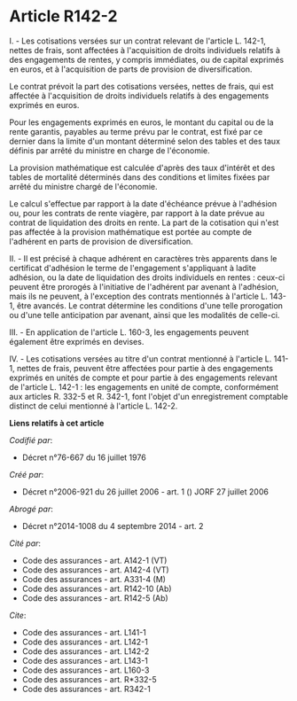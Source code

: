 # Article R142-2

I. - Les cotisations versées sur un contrat relevant de l'article L. 142-1, nettes de frais, sont affectées à l'acquisition
de droits individuels relatifs à des engagements de rentes, y compris immédiates, ou de capital exprimés en euros, et à
l'acquisition de parts de provision de diversification.

Le contrat prévoit la part des cotisations versées, nettes de frais, qui est affectée à l'acquisition de droits individuels
relatifs à des engagements exprimés en euros.

Pour les engagements exprimés en euros, le montant du capital ou de la rente garantis, payables au terme prévu par le
contrat, est fixé par ce dernier dans la limite d'un montant déterminé selon des tables et des taux définis par arrêté du
ministre en charge de l'économie.

La provision mathématique est calculée d'après des taux d'intérêt et des tables de mortalité déterminés dans des conditions
et limites fixées par arrêté du ministre chargé de l'économie.

Le calcul s'effectue par rapport à la date d'échéance prévue à l'adhésion ou, pour les contrats de rente viagère, par rapport
à la date prévue au contrat de liquidation des droits en rente. La part de la cotisation qui n'est pas affectée à la
provision mathématique est portée au compte de l'adhérent en parts de provision de diversification.

II. - Il est précisé à chaque adhérent en caractères très apparents dans le certificat d'adhésion le terme de l'engagement
s'appliquant à ladite adhésion, ou la date de liquidation des droits individuels en rentes : ceux-ci peuvent être prorogés à
l'initiative de l'adhérent par avenant à l'adhésion, mais ils ne peuvent, à l'exception des contrats mentionnés à l'article
L. 143-1, être avancés. Le contrat détermine les conditions d'une telle prorogation ou d'une telle anticipation par avenant,
ainsi que les modalités de celle-ci.

III. - En application de l'article L. 160-3, les engagements peuvent également être exprimés en devises.

IV. - Les cotisations versées au titre d'un contrat mentionné à l'article L. 141-1, nettes de frais, peuvent être affectées
pour partie à des engagements exprimés en unités de compte et pour partie à des engagements relevant de l'article L. 142-1 :
les engagements en unité de compte, conformément aux articles R. 332-5 et R. 342-1, font l'objet d'un enregistrement
comptable distinct de celui mentionné à l'article L. 142-2.

**Liens relatifs à cet article**

_Codifié par_:

  - Décret n°76-667 du 16 juillet 1976

_Créé par_:

  - Décret n°2006-921 du 26 juillet 2006 - art. 1 () JORF 27 juillet 2006

_Abrogé par_:

  - Décret n°2014-1008 du 4 septembre 2014 - art. 2

_Cité par_:

  - Code des assurances - art. A142-1 (VT)
  - Code des assurances - art. A142-4 (VT)
  - Code des assurances - art. A331-4 (M)
  - Code des assurances - art. R142-10 (Ab)
  - Code des assurances - art. R142-5 (Ab)

_Cite_:

  - Code des assurances - art. L141-1
  - Code des assurances - art. L142-1
  - Code des assurances - art. L142-2
  - Code des assurances - art. L143-1
  - Code des assurances - art. L160-3
  - Code des assurances - art. R*332-5
  - Code des assurances - art. R342-1
